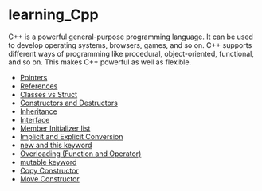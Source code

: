 # learning_Cpp

C++ is a powerful general-purpose programming language. It can be used to develop operating systems, browsers, games, and so on. C++ supports different ways of programming like procedural, object-oriented, functional, and so on. This makes C++ powerful as well as flexible.

- [Pointers](./Documentation/1.%20Pointers)
- [References](./Documentation/2.%20References)
- [Classes vs Struct](./Documentation/3.%20Classes%20vs%20Struct)
- [Constructors and Destructors](./Documentation/4.%20Constructors%20and%20Destructors)
- [Inheritance](./Documentation/5.%20Inheritance)
- [Interface](./Documentation/6.%20Interface)
- [Member Initializer list](./Documentation/7.%20Member%20Initializer%20list)
- [Implicit and Explicit Conversion](./Documentation/8.%20Implicit%20and%20Explicit%20Conversion)
- [new and this keyword](./Documentation/9.%20new%20and%20this%20keyword)
- [Overloading (Function and Operator)](./Documentation/10.%20Overloading%20(Function%20and%20Operator))
- [mutable keyword](./Documentation/11.%20mutable%20keyword)
- [Copy Constructor](./Documentation/12.%20Copy%20Constructor)
- [Move Constructor](./Documentation/13.%20Move%20Constructor)
